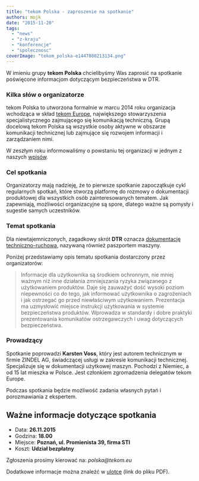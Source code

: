 ```yaml
---
title: "tekom Polska - zaproszenie na spotkanie"
authors: mojk
date: "2015-11-20"
tags:
  - "news"
  - "z-kraju"
  - "konferencje"
  - "spolecznosc"
coverImage: "tekom_polska-e1447880213134.png"
---
```


W imieniu grupy **tekom Polska** chcielibyśmy Was zaprosić na spotkanie
poświęcone informacjom dotyczącym bezpieczeństwa w DTR.

<!--truncate-->

### Kilka słów o organizatorze

tekom Polska to utworzona formalnie w marcu 2014 roku organizacja wchodząca w
skład [tekom Europe](https://www.technical-communication.org/), największego
stowarzyszenia specjalistycznego zajmującego się komunikacją techniczną. Grupą
docelową tekom Polska są wszystkie osoby aktywne w obszarze komunikacji
technicznej lub zajmujące się rozwojem informacji i zarządzaniem nimi.

W zeszłym roku informowaliśmy o powstaniu tej organizacji w jednym z naszych
[wpisów](http://techwriter.pl/tekom-polska-witamy/).

### Cel spotkania

Organizatorzy mają nadzieję, że to pierwsze spotkanie zapoczątkuje cykl
regularnych spotkań, które stworzą platformę do rozmowy o dokumentacji
produktowej dla wszystkich osób zainteresowanych tematem. Jak zapewniają,
możliwości organizacyjne są spore, dlatego ważne są pomysły i sugestie samych
uczestników.

### Temat spotkania

Dla niewtajemniczonych, zagadkowy skrót **DTR** oznacza
[dokumentację techniczno-ruchową](https://pl.wikipedia.org/wiki/Dokumentacja_techniczno-ruchowa),
nazywaną również paszportem maszyny.

Poniżej przedstawiamy opis tematu spotkania dostarczony przez organizatorów:

> Informacje dla użytkownika są środkiem ochronnym, nie mniej ważnym niż inne
> działania zmniejszania ryzyka związanego z użytkowaniem produktów. Daje się
> zauważyć dość wysoki poziom niepewności co do tego, jak informować użytkownika
> o zagrożeniach i jak ostrzegać go przed niewłaściwym użytkowaniem. Prezentacja
> ma uzmysłowić miejsce instrukcji użytkowania w systemie bezpieczeństwa
> produktów. Wprowadza w standardy i dobre praktyki prezentowania komunikatów
> ostrzegawczych i uwag dotyczących bezpieczeństwa.

### Prowadzący

Spotkanie poprowadzi **Karsten Voss**, który jest autorem technicznym w firmie
ZINDEL AG, świadczącej usługi w zakresie komunikacji technicznej. Specjalizuje
się w dokumentacji użytkowej maszyn. Pochodzi z Niemiec, a od 15 lat mieszka w
Polsce. Jest członkiem zgromadzenia delegatów tekom Europe.

Podczas spotkania będzie możliwość zadania własnych pytań i porozmawiania z
ekspertem.

## Ważne informacje dotyczące spotkania

- Data: **26.11.2015**
- Godzina: **18.00**
- Miejsce: **Poznań, ul. Promienista 39, firma STI**
- Koszt: **Udział bezpłatny**

Zgłoszenia prosimy kierować na: _polska@tekom.eu_

Dodatkowe informacje można znaleźć w
[ulotce](http://www.technical-communication.org/fileadmin/landesverbaende/pl/tekom_Polska_26_11_2015.pdf)
(link do pliku PDF).
